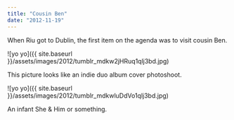 ```yaml
---
title: "Cousin Ben"
date: "2012-11-19"
---
```


When Riu got to Dublin, the first item on the agenda was to visit cousin Ben.

![yo yo]({{ site.baseurl }}/assets/images/2012/tumblr_mdkw2jHRuq1qlj3bd.jpg)

This picture looks like an indie duo album cover photoshoot.

![yo yo]({{ site.baseurl }}/assets/images/2012/tumblr_mdkwluDdVo1qlj3bd.jpg)

An infant She & Him or something.

